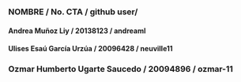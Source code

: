 ### NOMBRE / No. CTA / github user/
#### Andrea Muñoz Liy / 20138123 / andreaml
#### Ulises Esaú García Urzúa / 20096428 / neuville11
### Ozmar Humberto Ugarte Saucedo / 20094896 / ozmar-11
